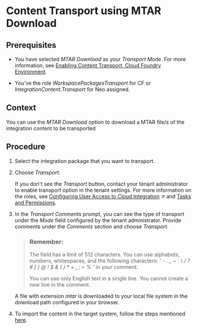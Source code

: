 <!-- loioc111710329174ab69127eb76b18d7c2c -->

# Content Transport using MTAR Download



<a name="loioc111710329174ab69127eb76b18d7c2c__prereq_wnj_stw_rcb"/>

## Prerequisites

-   You have selected *MTAR Download* as your *Transport Mode*. For more information, see [Enabling Content Transport, Cloud Foundry Environment](enabling-content-transport-cloud-foundry-environment-452c677.md).

-   You've the role *WorkspacePackagesTransport* for CF or *IntegrationContent.Transport* for Neo assigned.




## Context

You can use the *MTAR Download* option to download a MTAR file/s of the integration content to be transported



<a name="loioc111710329174ab69127eb76b18d7c2c__steps_rm3_3qm_1bb"/>

## Procedure

1.  Select the integration package that you want to transport.

2.  Choose *Transport*.

    If you don't see the *Transport* button, contact your tenant administrator to enable transport option in the tenant settings. For more information on the roles, see [Configuring User Access to Cloud Integration](https://help.sap.com/viewer/368c481cd6954bdfa5d0435479fd4eaf/Cloud/en-US/ed6033b2eabe4a64a20cce1e6076bacf.html "Create and modify application roles and assign users to these roles.") :arrow_upper_right: and [Tasks and Permissions](../60-Security/tasks-and-permissions-556d557.md).

3.  In the *Transport Comments* prompt, you can see the type of transport under the *Mode* field configured by the tenant administrator. Provide comments under the *Comments* section and choose *Transport*.

    > ### Remember:  
    > The field has a limit of 512 characters. You can use alphabets, numbers, whitespaces, and the following characters: *' - . \_ ~ : \\ / ? \# \[ \] @ ! $ & \( \) \* + , ; = % '* in your comment.
    > 
    > You can use only English text in a single line. You cannot create a new line in the comment.

    A file with extension *mtar* is downloaded to your local file system in the download path configured in your browser.

4.  To import the content in the target system, follow the steps mentioned [here](https://help.sap.com/viewer/65de2977205c403bbc107264b8eccf4b/Cloud/en-US/f598f69a9be347029b7e5e7205fc7d1f.html).



